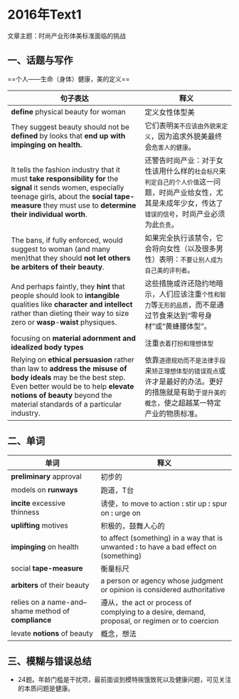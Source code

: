 # 2016年Text1

文章主题：时尚产业形体美标准面临的挑战

## 一、话题与写作

==个人——生命（身体）健康，美的定义==

| 句子表达                                                     | 释义                                                         |
| ------------------------------------------------------------ | ------------------------------------------------------------ |
| **define** physical beauty for woman                         | 定义女性体型美                                               |
| They suggest beauty should not be **defined** by looks that **end up with impinging on health.** | 它们表明`美不应该由外貌来定义`，因为追求外貌美最终会`危害人的健康`。 |
| It tells the fashion industry that it must **take responsibility for** the **signal** it sends women, especially teenage girls, about the **social tape-measure** they must use to **determine their individual worth**. | 还警告时尚产业：对于女性该用什么样的`社会标尺`来`判定自己的个人价值`这一问题，时尚产业给女性，尤其是未成年少女，传达了`错误的信号`，时尚产业必须为此`负责`。 |
| The bans, if fully enforced, would suggest to woman (and many men)that they should **not let others be arbiters of their beauty**. | 如果完全执行该禁令，它会将向女性（以及很多男性）表明：`不要让别人成为自己美的评判者`。 |
| And perhaps faintly, they **hint** that people should look to **intangible** qualities like **character and intellect** rather than dieting their way to size zero or **wasp**-**waist** physiques. | 这些措施或许还隐约地暗示，人们应该注重`个性和智力`等`无形的品质`，而不是通过节食来达到“零号身材”或“黄蜂腰体型”。 |
| focusing on **material adornment and idealized body types**  | 注重`衣着打扮和理想体型`                                     |
| Relying on **ethical** **persuasion** rather than law to **address the misuse of body ideals** may be the best step. Even better would be to help **elevate notions of beauty** beyond the material standards of a particular industry. | 依靠`道德规劝而不是法律手段`来`矫正理想体型的错误观点`或许才是最好的办法。更好的措施就是有助于`提升美的概念`，使之超越某一特定产业的物质标准。 |
## 二、单词

| 单词                                                | 释义                                                         |
| --------------------------------------------------- | ------------------------------------------------------------ |
| **preliminary** approval                            | 初步的                                                       |
| models on **runways**                               | 跑道，T台                                                    |
| **incite** excessive thinness                       | 诱使，to move to action **:** stir up **:** spur on **:** urge on |
| **uplifting** motives                               | 积极的，鼓舞人心的                                           |
| **impinging** on health<impinge on>                 | to affect (something) in a way that is unwanted **:** to have a bad effect on (something) |
| social **tape-measure**                             | 衡量标尺                                                     |
| **arbiters** of their beauty                        | a person or agency whose judgment or opinion is considered authoritative |
| relies on a name-and–shame method of **compliance** | 遵从，the act or process of complying to a desire, demand, proposal, or regimen or to coercion |
| levate **notions** of beauty                        | 概念，想法                                                   |

## 三、模糊与错误总结

- 24题。年龄门槛是干扰项，最前面谈到模特挨饿致死以及健康问题，可见关注的本质问题是健康。